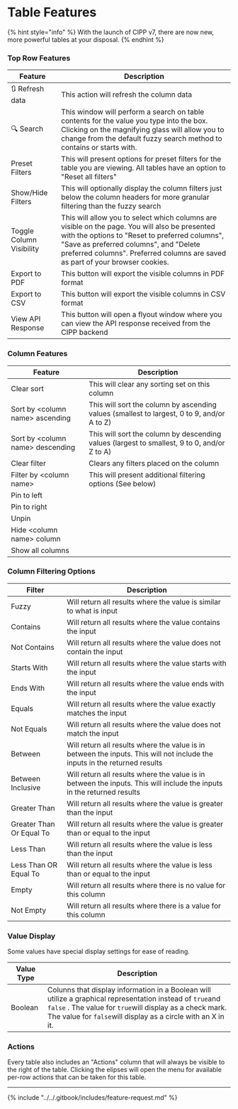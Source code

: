 # Table Features

{% hint style="info" %}
With the launch of CIPP v7, there are now new, more powerful tables at your disposal.
{% endhint %}

### Top Row Features

| Feature                  | Description                                                                                                                                                                                                                                                                 |
| ------------------------ | --------------------------------------------------------------------------------------------------------------------------------------------------------------------------------------------------------------------------------------------------------------------------- |
| 🔃 Refresh data          | This action will refresh the column data                                                                                                                                                                                                                                    |
| 🔍 Search                | This window will perform a search on table contents for the value you type into the box. Clicking on the magnifying glass will allow you to change from the default fuzzy search method to contains or starts with.                                                         |
| Preset Filters           | This will present options for preset filters for the table you are viewing. All tables have an option to "Reset all filters"                                                                                                                                                |
| Show/Hide Filters        | This will optionally display the column filters just below the column headers for more granular filtering than the fuzzy search                                                                                                                                             |
| Toggle Column Visibility | This will allow you to select which columns are visible on the page. You will also be presented with the options to "Reset to preferred columns", "Save as preferred columns", and "Delete preferred columns". Preferred columns are saved as part of your browser cookies. |
| Export to PDF            | This button will export the visible columns in PDF format                                                                                                                                                                                                                   |
| Export to CSV            | This button will export the visible columns in CSV format                                                                                                                                                                                                                   |
| View API Response        | This button will open a flyout window where you can view the API response received from the CIPP backend                                                                                                                                                                    |

### Column Features

| Feature                           | Description                                                                                 |
| --------------------------------- | ------------------------------------------------------------------------------------------- |
| Clear sort                        | This will clear any sorting set on this column                                              |
| Sort by \<column name> ascending  | This will sort the column by ascending values (smallest to largest, 0 to 9, and/or A to Z)  |
| Sort by \<column name> descending | This will sort the column by descending values (largest to smallest, 9 to 0, and/or Z to A) |
| Clear filter                      | Clears any filters placed on the column                                                     |
| Filter by \<column name>          | This will present additional filtering options (See below)                                  |
| Pin to left                       |                                                                                             |
| Pin to right                      |                                                                                             |
| Unpin                             |                                                                                             |
| Hide \<column name> column        |                                                                                             |
| Show all columns                  |                                                                                             |

### Column Filtering Options

| Filter                   | Description                                                                                                                |
| ------------------------ | -------------------------------------------------------------------------------------------------------------------------- |
| Fuzzy                    | Will return all results where the value is similar to what is input                                                        |
| Contains                 | Will return all results where the value contains the input                                                                 |
| Not Contains             | Will return all results where the value does not contain the input                                                         |
| Starts With              | Will return all results where the value starts with the input                                                              |
| Ends With                | Will return all results where the value ends with the input                                                                |
| Equals                   | Will return all results where the value exactly matches the input                                                          |
| Not Equals               | Will return all results where the value does not match the input                                                           |
| Between                  | Will return all results where the value is in between the inputs. This will not include the inputs in the returned results |
| Between Inclusive        | Will return all results where the value is in between the inputs. This will include the inputs in the returned results     |
| Greater Than             | Will return all results where the value is greater than the input                                                          |
| Greater Than Or Equal To | Will return all results where the value is greater than or equal to the input                                              |
| Less Than                | Will return all results where the value is less than the input                                                             |
| Less Than OR Equal To    | Will return all results where the value is less than or equal to the input                                                 |
| Empty                    | Will return all results where there is no value for this column                                                            |
| Not Empty                | Will return all results where there is a value for this column                                                             |

### Value Display

Some values have special display settings for ease of reading.

| Value Type | Description                                                                                                                                                                                                                           |
| ---------- | ------------------------------------------------------------------------------------------------------------------------------------------------------------------------------------------------------------------------------------- |
| Boolean    | Colunns that display information in a Boolean will utilize a graphical representation instead of `true`and `false` . The value for `true`will display as a check mark. The value for `false`will display as a circle with an X in it. |

### Actions

Every table also includes an "Actions" column that will always be visible to the right of the table. Clicking the elipses will open the menu for available per-row actions that can be taken for this table.

***

{% include "../../.gitbook/includes/feature-request.md" %}
